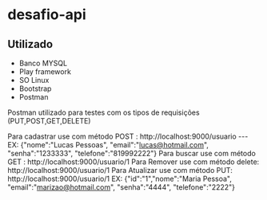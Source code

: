 # desafio-api


<h2>Utilizado</h2>

* Banco MYSQL
* Play framework
* SO Linux
* Bootstrap
* Postman

Postman utilizado para testes com os tipos de requisições (PUT,POST,GET,DELETE)

Para cadastrar use com método POST : http://localhost:9000/usuario  --- EX: {"nome":"Lucas Pessoas", "email":"lucas@hotmail.com", "senha":"1233333", "telefone":"819992222"}
Para buscar use com método GET : http://localhost:9000/usuario/1
Para Remover use com método delete: http://localhost:9000/usuario/1
Para Atualizar use com método PUT: http://localhost:9000/usuario/1    EX: {"id":"1","nome":"Maria Pessoa", "email":"marizao@hotmail.com", "senha":"4444", "telefone":"2222"}





